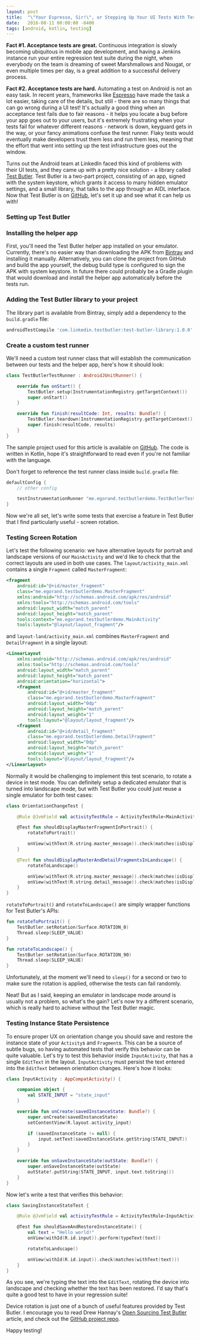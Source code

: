 ```yaml
---
layout: post
title:  "\"Your Espresso, Sir!\", or Stepping Up Your UI Tests With Test Butler"
date:   2016-08-11 00:00:00 -0400
tags: [android, kotlin, testing]
---
```

**Fact #1. Acceptance tests are great.** Continuous integration is slowly becoming ubiquitous in 
mobile app development, and having a Jenkins instance run your entire regression test suite during 
the night, when everybody on the team is dreaming of sweet Marshmallows and Nougat, or even multiple 
times per day, is a great addition to a successful delivery process.

**Fact #2. Acceptance tests are hard.** Automating a test on Android is not an easy task. In recent 
years, frameworks like [Espresso][espresso] have made the task a lot easier, taking care of the 
details, but still - there are so many things that can go wrong during a UI test! It's actually a 
good thing when an acceptance test fails due to fair reasons - it helps you locate a bug before your 
app goes out to your users, but it's extremely frustrating when your tests fail for whatever 
different reasons - network is down, keyguard gets in the way, or your fancy animations confuse the 
test runner. Flaky tests would eventually make developers trust them less and run them less, meaning 
that the effort that went into setting up the test infrastructure goes out the window.

Turns out the Android team at LinkedIn faced this kind of problems with their UI tests, and they 
came up with a pretty nice solution - a library called [Test Butler][test-butler-article]. Test 
Butler is a two-part project, consisting of an app, signed with the system keystore, which grants it 
access to many hidden emulator settings, and a small library, that talks to the app through an AIDL 
interface. Now that Test Butler is on [GitHub][test-butler-github], let's set it up and see what it 
can help us with!

### Setting up Test Butler

### Installing the helper app

First, you'll need the Test Butler helper app installed on your emulator. Currently, there's no 
easier way than downloading the APK from [Bintray](https://bintray.com/drewhannay/maven/test-butler-app) and installing it manually. Alternatively, you can clone the project from GitHub and build the app yourself, the debug build type is configured to sign the APK with system keystore. In future there could probably be a Gradle plugin that would download and install the helper app automatically before the tests run.

### Adding the Test Butler library to your project

The library part is available from Bintray, simply add a dependency to the `build.gradle` file:

```groovy
androidTestCompile 'com.linkedin.testbutler:test-butler-library:1.0.0'
```

### Create a custom test runner

We'll need a custom test runner class that will establish the communication between our tests and the helper app, here's how it should look:

```kotlin
class TestButlerTestRunner : AndroidJUnitRunner() {

    override fun onStart() {
        TestButler.setup(InstrumentationRegistry.getTargetContext())
        super.onStart()
    }

    override fun finish(resultCode: Int, results: Bundle?) {
        TestButler.teardown(InstrumentationRegistry.getTargetContext())
        super.finish(resultCode, results)
    }
}
```

The sample project used for this article is available on [GitHub][test-butler-app]. The code is 
written in Kotlin, hope it's straightforward to read even if you're not familiar with the language.

Don't forget to reference the test runner class inside `build.gradle` file:

```groovy
defaultConfig {
    // other config

    testInstrumentationRunner "me.egorand.testbutlerdemo.TestButlerTestRunner"
}
```

Now we're all set, let's write some tests that exercise a feature in Test Butler that I find 
particularly useful - screen rotation.

### Testing Screen Rotation

Let's test the following scenario: we have alternative layouts for portrait and landscape versions 
of our `MainActivity` and we'd like to check that the correct layouts are used in both use cases. 
The `layout/activity_main.xml` contains a single `Fragment` called `MasterFragment`:

```xml
<fragment
    android:id="@+id/master_fragment"
    class="me.egorand.testbutlerdemo.MasterFragment"
    xmlns:android="http://schemas.android.com/apk/res/android"
    xmlns:tools="http://schemas.android.com/tools"
    android:layout_width="match_parent"
    android:layout_height="match_parent"
    tools:context="me.egorand.testbutlerdemo.MainActivity"
    tools:layout="@layout/layout_fragment"/>
```

and `layout-land/activity_main.xml` combines `MasterFragment` and `DetailFragment` in a single 
layout:

```xml
<LinearLayout
    xmlns:android="http://schemas.android.com/apk/res/android"
    xmlns:tools="http://schemas.android.com/tools"
    android:layout_width="match_parent"
    android:layout_height="match_parent"
    android:orientation="horizontal">
    <fragment
        android:id="@+id/master_fragment"
        class="me.egorand.testbutlerdemo.MasterFragment"
        android:layout_width="0dp"
        android:layout_height="match_parent"
        android:layout_weight="1"
        tools:layout="@layout/layout_fragment"/>
    <fragment
        android:id="@+id/detail_fragment"
        class="me.egorand.testbutlerdemo.DetailFragment"
        android:layout_width="0dp"
        android:layout_height="match_parent"
        android:layout_weight="1"
        tools:layout="@layout/layout_fragment"/>
</LinearLayout>
```

Normally it would be challenging to implement this test scenario, to rotate a device in test
mode. You can definitely setup a dedicated emulator that is turned into landscape mode, but with 
Test Butler you could just reuse a single emulator for both test cases:

```kotlin
class OrientationChangeTest {

    @Rule @JvmField val activityTestRule = ActivityTestRule<MainActivity>(MainActivity::class.java)

    @Test fun shouldDisplayMasterFragmentInPortrait() {
        rotateToPortrait()

        onView(withText(R.string.master_message)).check(matches(isDisplayed()))
    }

    @Test fun shouldDisplayMasterAndDetailFragmentsInLandscape() {
        rotateToLandscape()

        onView(withText(R.string.master_message)).check(matches(isDisplayed()))
        onView(withText(R.string.detail_message)).check(matches(isDisplayed()))
    }
}
```

`rotateToPortrait()` and `rotateToLandscape()` are simply wrapper functions for Test Butler's APIs:

```kotlin
fun rotateToPortrait() {
    TestButler.setRotation(Surface.ROTATION_0)
    Thread.sleep(SLEEP_VALUE)
}

fun rotateToLandscape() {
    TestButler.setRotation(Surface.ROTATION_90)
    Thread.sleep(SLEEP_VALUE)
}
```

Unfortunately, at the moment we'll need to `sleep()` for a second or two to make sure the rotation 
is applied, otherwise the tests can fail randomly.

Neat! But as I said, keeping an emulator in landscape mode around is usually not a problem, so 
what's the gain? Let's now try a different scenario, which is really hard to achieve without the 
Test Butler magic.

### Testing Instance State Persistence

To ensure proper UX on orientation change you should save and restore the instance state of your 
`Activity`s and `Fragment`s. This can be a source of subtle bugs, so having automated tests that 
verify this behavior can be quite valuable. Let's try to test this behavior inside `InputActivity`, 
that has a single `EditText` in the layout. `InputActivity` must persist the text entered into the 
`EditText` between orientation changes. Here's how it looks:

```kotlin
class InputActivity : AppCompatActivity() {

    companion object {
        val STATE_INPUT = "state_input"
    }

    override fun onCreate(savedInstanceState: Bundle?) {
        super.onCreate(savedInstanceState)
        setContentView(R.layout.activity_input)

        if (savedInstanceState != null) {
            input.setText(savedInstanceState.getString(STATE_INPUT))
        }
    }

    override fun onSaveInstanceState(outState: Bundle?) {
        super.onSaveInstanceState(outState)
        outState?.putString(STATE_INPUT, input.text.toString())
    }
}
```

Now let's write a test that verifies this behavior:

```kotlin
class SavingInstanceStateTest {

    @Rule @JvmField val activityTestRule = ActivityTestRule<InputActivity>(InputActivity::class.java)

    @Test fun shouldSaveAndRestoreInstanceState() {
        val text = "Hello world!"
        onView(withId(R.id.input)).perform(typeText(text))

        rotateToLandscape()

        onView(withId(R.id.input)).check(matches(withText(text)))
    }
}
```

As you see, we're typing the text into the `EditText`, rotating the device into landscape and 
checking whether the text has been restored. I'd say that's quite a good test to have in your 
regression suite!

Device rotation is just one of a bunch of useful features provided by Test Butler. I encourage you 
to read Drew Hannay's [Open Sourcing Test Butler][test-butler-article] article, and check out the 
[GitHub project repo][test-butler-github].

Happy testing!

[espresso]: https://google.github.io/android-testing-support-library/docs/espresso/
[test-butler-article]: https://engineering.linkedin.com/blog/2016/08/introducing-and-open-sourcing-test-butler--reliable-android-test
[test-butler-github]: https://github.com/linkedin/test-butler
[test-butler-app]: https://bintray.com/drewhannay/maven/test-butler-app
